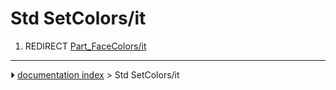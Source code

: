 # Std SetColors/it
1.  REDIRECT [Part_FaceColors/it](Part_FaceColors/it.md)



---
⏵ [documentation index](../README.md) > Std SetColors/it
